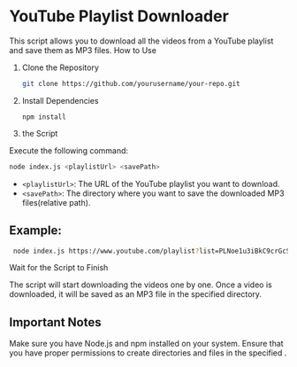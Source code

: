 # YouTube Playlist Downloader

This script allows you to download all the videos from a YouTube playlist and save them as MP3 files.
How to Use

1. Clone the Repository
    ```bash
    git clone https://github.com/yourusername/your-repo.git
    ```
2. Install Dependencies
    ```
    npm install
    ```
3.  the Script

   Execute the following command:
   ```bash
   node index.js <playlistUrl> <savePath>
   ```
  - `<playlistUrl>`: The URL of the YouTube playlist you want to download.
  - `<savePath>`: The directory where you want to save the downloaded MP3 files(relative path).

## Example:

```bash
 node index.js https://www.youtube.com/playlist?list=PLNoe1u3iBkC9crGcSNxfvBvYvgj-5lgFf output
```
 Wait for the Script to Finish

 The script will start downloading the videos one by one. Once a video is downloaded, it will be saved as an MP3 file in the specified directory.

## Important Notes

Make sure you have Node.js and npm installed on your system.
Ensure that you have proper permissions to create directories and files in the specified <savePath>.